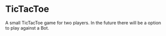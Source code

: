 # TicTacToe
A small TicTacToe game for two players.
In the future there will be a option to play against a Bot.
